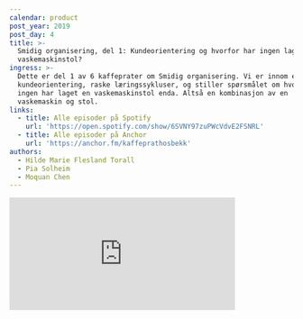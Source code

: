```yaml
---
calendar: product
post_year: 2019
post_day: 4
title: >-
  Smidig organisering, del 1: Kundeorientering og hvorfor har ingen laget en
  vaskemaskinstol?
ingress: >-
  Dette er del 1 av 6 kaffeprater om Smidig organisering. Vi er innom ekte
  kundeorientering, raske læringssykluser, og stiller spørsmålet om hvorfor
  ingen har laget en vaskemaskinstol enda. Altså en kombinasjon av en
  vaskemaskin og stol.
links:
  - title: Alle episoder på Spotify
    url: 'https://open.spotify.com/show/6SVNY97zuPWcVdvE2FSNRL'
  - title: Alle episoder på Anchor
    url: 'https://anchor.fm/kaffeprathosbekk'
authors:
  - Hilde Marie Flesland Torall
  - Pia Solheim
  - Moquan Chen
---
```

<iframe src="https://anchor.fm/kaffeprathosbekk/embed/episodes/--e8vm6u" height="200px" width="400px" frameborder="0" scrolling="no"></iframe>
